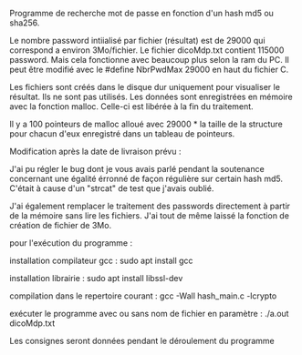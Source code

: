 
Programme de recherche mot de passe en fonction d'un hash md5 ou sha256.

Le nombre password intiialisé par fichier (résultat) est de 29000 qui correspond a environ 3Mo/fichier.
Le fichier dicoMdp.txt contient 115000 password. Mais cela fonctionne avec beaucoup plus selon la ram du PC.
Il peut être modifié avec le #define NbrPwdMax 29000 en haut du fichier C.

Les fichiers sont créés dans le disque dur uniquement pour visualiser le résultat. Ils ne sont pas utilisés.
Les données sont enregistrées en mémoire avec la fonction malloc. Celle-ci est libérée à la fin du traitement.

Il y a 100 pointeurs de malloc alloué avec 29000 * la taille de la structure pour chacun d'eux enregistré dans un tableau de pointeurs.

Modification après la date de livraison prévu :

J'ai pu régler le bug dont je vous avais parlé pendant la soutenance concernant une égalité érronné de façon régulière sur certain hash md5.
C'était à cause d'un "strcat" de test que j'avais oublié.

J'ai également remplacer le traitement des passwords directement à partir de la mémoire sans lire les fichiers.
J'ai tout de même laissé la fonction de création de fichier de 3Mo.
  
pour l'exécution du programme : 

installation compilateur gcc : sudo apt install gcc

installation librairie : sudo apt install libssl-dev

compilation dans le repertoire courant : gcc -Wall hash_main.c -lcrypto

exécuter le programme avec ou sans nom de fichier en paramètre : ./a.out dicoMdp.txt

Les consignes seront données pendant le déroulement du programme


